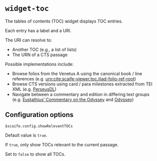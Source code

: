# `widget-toc`

The tables of contents (TOC) widget displays TOC entries.

Each entry has a label and a URI.

The URI can resolve to:

- Another TOC (e.g., a list of lists)
- The URN of a CTS passage

Possible implementations include:
- Browse folios from the Venetus A using the canonical book / line references (e.g. [urn:cite:scaife-viewer:toc.iliad-folio-ref-root](https://github.com/scaife-viewer/beyond-translation-site/blob/main/backend/data/tocs/toc.demo-root.json))
- Browse CTS versions using card / para milestones extracted from TEI XML (e.g. [PerseusDL](https://github.com/scaife-viewer/beyond-translation-site/tree/feature/antigone-toc/backend/data/annotations/tocs/PerseusDL))
- Navigate between a commentary and edition in differing text groups (e.g. [Eustathius’ Commentary on the Odyssey](https://scholarlyeditions.brill.com/eooc/) and [Odyssey](https://beyond-translation.perseus.org/reader/urn:cts:greekLit:tlg0012.tlg002.perseus-grc2:1.1-1.10))

## Configuration options

`$scaife.config.showRelevantTOCs`

Default value is `true`.

If `true`, only show TOCs relevant to the current passage.

Set to `false` to show all TOCs.
